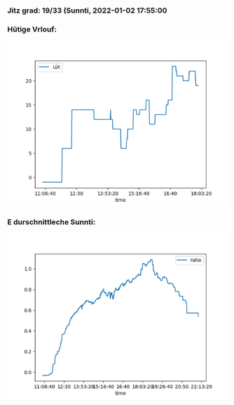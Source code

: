 ### Jitz grad: 19/33 (Sunnti, 2022-01-02 17:55:00

### Hütige Vrlouf:
![Graph](Today.png)

### E durschnittleche Sunnti:
![Graph](Sunnti.png)